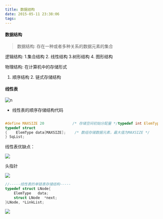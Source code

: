 ```yaml
---
title: 数据结构
date: 2015-05-11 23:38:06
tags:
---
```




#### 数据结构

> 数据结构:  存在一种或者多种关系的数据元素的集合

逻辑结构: 1.集合结构 2. 线性结构 3.树形结构 4. 图形结构

物理结构: 在计算机中的存储形式

1. 顺序结构 2. 链式存储结构

#### 线性表

![n](http://ohbzayk4i.bkt.clouddn.com/17-1-4/46062697-file_1483465204435_450.jpg)



- 线性表的顺序存储结构代码

```c

#define MAXSIZE 20             /* 存储空间初始分配量 */typedef int ElemType;          /* ElemType类型根据实际情况而定，这里假设为int*/
typedef struct
{    ElemType data[MAXSIZE];    /* 数组存储数据元素，最大值为MAXSIZE */    int length;                /* 线性表当前长度 */
} SqList;

```

线性表优缺点：	

![](http://ohbzayk4i.bkt.clouddn.com/17-1-4/21662702-file_1483469533257_146a4.jpg)





头指针

![](http://hi.csdn.net/attachment/201012/22/0_1293027039qq3J.gif)

```c
//-----线性表的单链表存储结构-----   
typedef struct LNode{   
    ElemType   data;   
    struct LNode  *next; 
}LNode, *LinkList;  
```

![](http://hi.csdn.net/attachment/201012/22/0_12930270416p63.gif)

